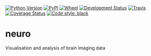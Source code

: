 [![Python Version](https://img.shields.io/pypi/pyversions/neuro.svg)](https://pypi.org/project/neuro)
[![PyPI](https://img.shields.io/pypi/v/neuro.svg)](https://pypi.org/project/neuro)
[![Wheel](https://img.shields.io/pypi/wheel/neuro.svg)](https://pypi.org/project/neuro)
[![Development Status](https://img.shields.io/pypi/status/neuro.svg)](https://github.com/SainsburyWellcomeCentre/neuro)
[![Travis](https://img.shields.io/travis/com/SainsburyWellcomeCentre/neuro?label=Travis%20CI)](
    https://travis-ci.com/SainsburyWellcomeCentre/neuro)
[![Coverage Status](https://coveralls.io/repos/github/SainsburyWellcomeCentre/neuro/badge.svg?branch=master)](https://coveralls.io/github/SainsburyWellcomeCentre/neuro?branch=master)
[![Code style: black](https://img.shields.io/badge/code%20style-black-000000.svg)](https://github.com/python/black)


# neuro
Visualisation and analysis of brain imaging data
